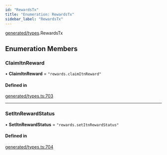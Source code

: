 ```yaml
---
id: "RewardsTx"
title: "Enumeration: RewardsTx"
sidebar_label: "RewardsTx"
---
```


[generated/types](../../../../modules/Generated/Types/Types.md).RewardsTx

## Enumeration Members

### ClaimItnReward

• **ClaimItnReward** = ``"rewards.claimItnReward"``

#### Defined in

[generated/types.ts:703](https://github.com/PolymeshAssociation/polymesh-sdk/blob/91c2d2d8/src/generated/types.ts#L703)

___

### SetItnRewardStatus

• **SetItnRewardStatus** = ``"rewards.setItnRewardStatus"``

#### Defined in

[generated/types.ts:704](https://github.com/PolymeshAssociation/polymesh-sdk/blob/91c2d2d8/src/generated/types.ts#L704)
